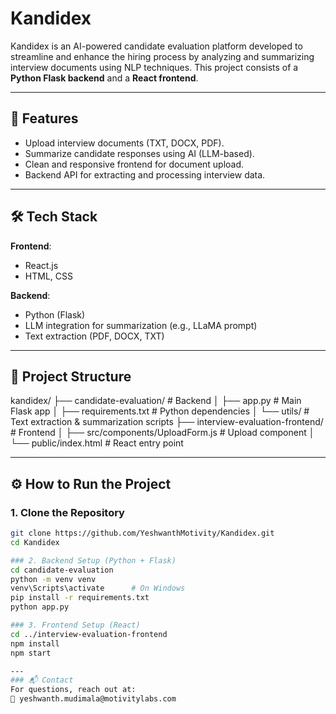 # Kandidex

Kandidex is an AI-powered candidate evaluation platform developed to streamline and enhance the hiring process by analyzing and summarizing interview documents using NLP techniques. This project consists of a **Python Flask backend** and a **React frontend**.

---

## 🚀 Features

- Upload interview documents (TXT, DOCX, PDF).
- Summarize candidate responses using AI (LLM-based).
- Clean and responsive frontend for document upload.
- Backend API for extracting and processing interview data.

---

## 🛠️ Tech Stack

**Frontend**:  
- React.js  
- HTML, CSS  

**Backend**:  
- Python (Flask)  
- LLM integration for summarization (e.g., LLaMA prompt)  
- Text extraction (PDF, DOCX, TXT)

---

## 📁 Project Structure
kandidex/
├── candidate-evaluation/             # Backend
│   ├── app.py                        # Main Flask app
│   ├── requirements.txt              # Python dependencies
│   └── utils/                        # Text extraction & summarization scripts
├── interview-evaluation-frontend/    # Frontend
│   ├── src/components/UploadForm.js  # Upload component
│   └── public/index.html             # React entry point

---

## ⚙️ How to Run the Project

### 1. Clone the Repository

```bash
git clone https://github.com/YeshwanthMotivity/Kandidex.git
cd Kandidex

### 2. Backend Setup (Python + Flask)
cd candidate-evaluation
python -m venv venv
venv\Scripts\activate      # On Windows
pip install -r requirements.txt
python app.py

### 3. Frontend Setup (React)
cd ../interview-evaluation-frontend
npm install
npm start

---
### 📬 Contact
For questions, reach out at:
📧 yeshwanth.mudimala@motivitylabs.com
